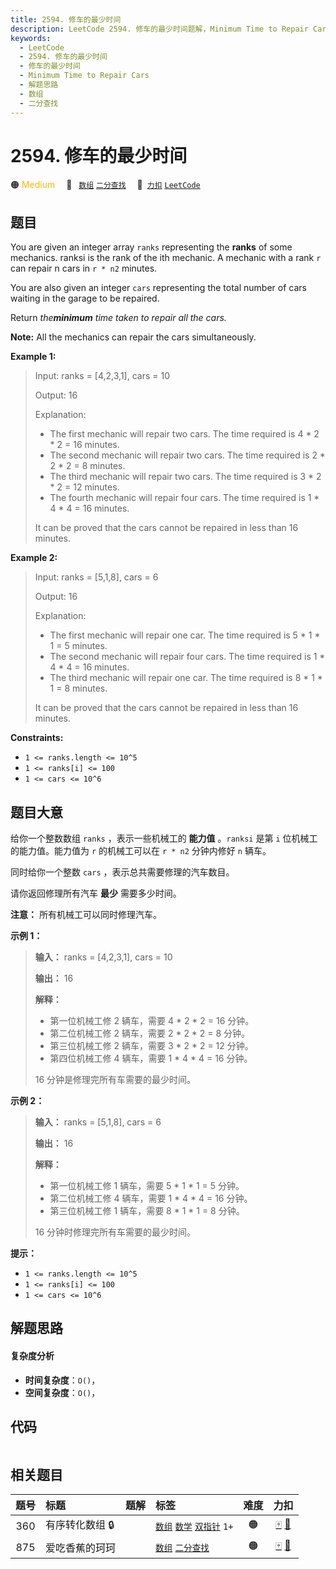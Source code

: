 ```yaml
---
title: 2594. 修车的最少时间
description: LeetCode 2594. 修车的最少时间题解，Minimum Time to Repair Cars，包含解题思路、复杂度分析以及完整的 JavaScript 代码实现。
keywords:
  - LeetCode
  - 2594. 修车的最少时间
  - 修车的最少时间
  - Minimum Time to Repair Cars
  - 解题思路
  - 数组
  - 二分查找
---
```


# 2594. 修车的最少时间

🟠 <font color=#ffb800>Medium</font>&emsp; 🔖&ensp; [`数组`](/tag/array.md) [`二分查找`](/tag/binary-search.md)&emsp; 🔗&ensp;[`力扣`](https://leetcode.cn/problems/minimum-time-to-repair-cars) [`LeetCode`](https://leetcode.com/problems/minimum-time-to-repair-cars)

## 题目

You are given an integer array `ranks` representing the **ranks** of some
mechanics. ranksi is the rank of the ith mechanic. A mechanic with a rank `r`
can repair n cars in `r * n2` minutes.

You are also given an integer `cars` representing the total number of cars
waiting in the garage to be repaired.

Return _the**minimum** time taken to repair all the cars._

**Note:** All the mechanics can repair the cars simultaneously.



**Example 1:**

> Input: ranks = [4,2,3,1], cars = 10
> 
> Output: 16
> 
> Explanation: 
> - The first mechanic will repair two cars. The time required is 4 * 2 * 2 = 16 minutes.
> - The second mechanic will repair two cars. The time required is 2 * 2 * 2 = 8 minutes.
> - The third mechanic will repair two cars. The time required is 3 * 2 * 2 = 12 minutes.
> - The fourth mechanic will repair four cars. The time required is 1 * 4 * 4 = 16 minutes.
> 
> It can be proved that the cars cannot be repaired in less than 16 minutes.​​​​​

**Example 2:**

> Input: ranks = [5,1,8], cars = 6
> 
> Output: 16
> 
> Explanation: 
> - The first mechanic will repair one car. The time required is 5 * 1 * 1 = 5 minutes.
> - The second mechanic will repair four cars. The time required is 1 * 4 * 4 = 16 minutes.
> - The third mechanic will repair one car. The time required is 8 * 1 * 1 = 8 minutes.
> 
> It can be proved that the cars cannot be repaired in less than 16 minutes.​​​​​

**Constraints:**

  * `1 <= ranks.length <= 10^5`
  * `1 <= ranks[i] <= 100`
  * `1 <= cars <= 10^6`


## 题目大意

给你一个整数数组 `ranks` ，表示一些机械工的 **能力值**  。`ranksi` 是第 `i` 位机械工的能力值。能力值为 `r` 的机械工可以在
`r * n2` 分钟内修好 `n` 辆车。

同时给你一个整数 `cars` ，表示总共需要修理的汽车数目。

请你返回修理所有汽车 **最少**  需要多少时间。

**注意：** 所有机械工可以同时修理汽车。



**示例 1：**

> 
> 
> 
> 
> 
> **输入：** ranks = [4,2,3,1], cars = 10
> 
> **输出：** 16
> 
> **解释：**
> - 第一位机械工修 2 辆车，需要 4 * 2 * 2 = 16 分钟。
> - 第二位机械工修 2 辆车，需要 2 * 2 * 2 = 8 分钟。
> - 第三位机械工修 2 辆车，需要 3 * 2 * 2 = 12 分钟。
> - 第四位机械工修 4 辆车，需要 1 * 4 * 4 = 16 分钟。
> 
> 16 分钟是修理完所有车需要的最少时间。
> 
> 

**示例 2：**

> 
> 
> 
> 
> 
> **输入：** ranks = [5,1,8], cars = 6
> 
> **输出：** 16
> 
> **解释：**
> - 第一位机械工修 1 辆车，需要 5 * 1 * 1 = 5 分钟。
> - 第二位机械工修 4 辆车，需要 1 * 4 * 4 = 16 分钟。
> - 第三位机械工修 1 辆车，需要 8 * 1 * 1 = 8 分钟。
> 
> 16 分钟时修理完所有车需要的最少时间。
> 
> 



**提示：**

  * `1 <= ranks.length <= 10^5`
  * `1 <= ranks[i] <= 100`
  * `1 <= cars <= 10^6`


## 解题思路

#### 复杂度分析

- **时间复杂度**：`O()`，
- **空间复杂度**：`O()`，

## 代码

```javascript

```

## 相关题目

<!-- prettier-ignore -->
| 题号 | 标题 | 题解 | 标签 | 难度 | 力扣 |
| :------: | :------ | :------: | :------ | :------: | :------: |
| 360 | 有序转化数组 🔒 |  |  [`数组`](/tag/array.md) [`数学`](/tag/math.md) [`双指针`](/tag/two-pointers.md) `1+` | 🟠 | [🀄️](https://leetcode.cn/problems/sort-transformed-array) [🔗](https://leetcode.com/problems/sort-transformed-array) |
| 875 | 爱吃香蕉的珂珂 |  |  [`数组`](/tag/array.md) [`二分查找`](/tag/binary-search.md) | 🟠 | [🀄️](https://leetcode.cn/problems/koko-eating-bananas) [🔗](https://leetcode.com/problems/koko-eating-bananas) |
